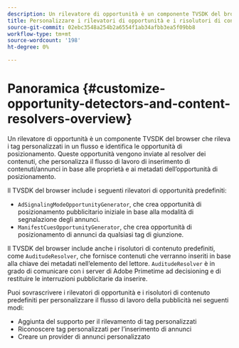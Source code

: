 ```yaml
---
description: Un rilevatore di opportunità è un componente TVSDK del browser che rileva i tag personalizzati in un flusso e identifica le opportunità di posizionamento. Queste opportunità vengono inviate al resolver dei contenuti, che personalizza il flusso di lavoro di inserimento di contenuti/annunci in base alle proprietà e ai metadati dell’opportunità di posizionamento.
title: Personalizzare i rilevatori di opportunità e i risolutori di contenuti
source-git-commit: 02ebc3548a254b2a6554f1ab34afbb3ea5f09bb8
workflow-type: tm+mt
source-wordcount: '198'
ht-degree: 0%

---
```


# Panoramica {#customize-opportunity-detectors-and-content-resolvers-overview}

Un rilevatore di opportunità è un componente TVSDK del browser che rileva i tag personalizzati in un flusso e identifica le opportunità di posizionamento. Queste opportunità vengono inviate al resolver dei contenuti, che personalizza il flusso di lavoro di inserimento di contenuti/annunci in base alle proprietà e ai metadati dell’opportunità di posizionamento.

Il TVSDK del browser include i seguenti rilevatori di opportunità predefiniti:

* `AdSignalingModeOpportunityGenerator`, che crea opportunità di posizionamento pubblicitario iniziale in base alla modalità di segnalazione degli annunci.
* `ManifestCuesOpportunityGenerator`, che crea opportunità di posizionamento di annunci da qualsiasi tag di giunzione.

Il TVSDK del browser include anche i risolutori di contenuto predefiniti, come `AuditudeResolver`, che fornisce contenuti che verranno inseriti in base alla chiave dei metadati nell’elemento del lettore. `AuditudeResolver` è in grado di comunicare con i server di Adobe Primetime ad decisioning e di restituire le interruzioni pubblicitarie da inserire.

Puoi sovrascrivere i rilevatori di opportunità e i risolutori di contenuto predefiniti per personalizzare il flusso di lavoro della pubblicità nei seguenti modi:

* Aggiunta del supporto per il rilevamento di tag personalizzati
* Riconoscere tag personalizzati per l’inserimento di annunci
* Creare un provider di annunci personalizzato
